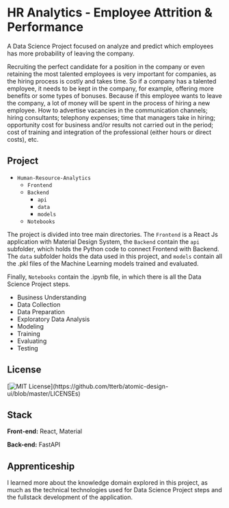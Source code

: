 
# HR Analytics - Employee Attrition & Performance


A Data Science Project focused on analyze and predict which employees has more
probability of leaving the company.

Recruiting the perfect candidate for a position in the company or even retaining 
the most talented employees is very important for companies, as the hiring process is 
costly and takes time. So if a company has a talented employee, it needs to be kept in
the company, for example, offering more benefits or some types of bonuses. Because if 
this employee wants to leave the company, a lot of money will be spent in the process 
of hiring a new employee. How to advertise vacancies in the communication channels; 
hiring consultants; telephony expenses; time that managers take in hiring; opportunity
cost for business and/or results not carried out in the period; cost of training and 
integration of the professional (either hours or direct costs), etc.


## Project

- `Human-Resource-Analytics`
    - `Frontend`
    - `Backend`
        - `api`
        - `data`
        - `models`
    - `Notebooks` 

The project is divided into tree main directories. The `Frontend` is a React Js 
application with Material Design System, the `Backend` contain the `api` subfolder, 
which holds the Python code to connect Frontend with Backend. The `data` subfolder 
holds the data used in this project, and `models` contain all the .pkl files of the 
Machine Learning models trained and evaluated.

Finally, `Notebooks` contain the .ipynb file, in which there is all the Data Science 
Project steps.

- Business Understanding
- Data Collection
- Data Preparation
- Exploratory Data Analysis
- Modeling
- Training
- Evaluating
- Testing 


## License


[![MIT License](https://img.shields.io/apm/l/atomic-design-ui.svg?)](https://github.com/tterb/atomic-design-ui/blob/master/LICENSEs)


## Stack

**Front-end:** React, Material

**Back-end:** FastAPI


## Apprenticeship

I learned more about the knowledge domain explored in this project, as much as the
technical technologies used for Data Science Project steps and the fullstack development
of the application.
